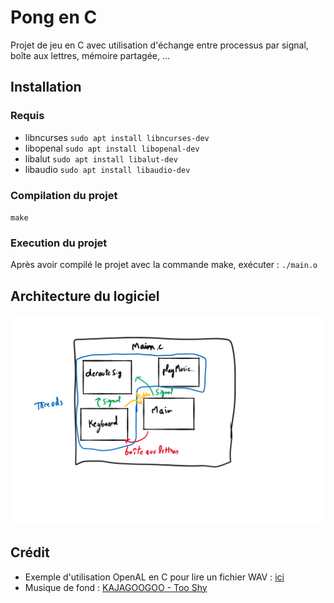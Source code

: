 # Pong en C

Projet de jeu en C avec utilisation d'échange entre processus par signal, boîte aux lettres, mémoire partagée, ...

## Installation

### Requis

- libncurses
`sudo apt install libncurses-dev`
- libopenal 
`sudo apt install libopenal-dev`
- libalut
`sudo apt install libalut-dev`
- libaudio
`sudo apt install libaudio-dev`

### Compilation du projet

`make`

### Execution du projet

Après avoir compilé le projet avec la commande make, exécuter :
`./main.o`

## Architecture du logiciel 

![Schéma d'architecture logicielle](./shem.png)


## Crédit

- Exemple d'utilisation OpenAL en C pour lire un fichier WAV : [ici](https://github.com/ffainelli/openal-example)
- Musique de fond : [KAJAGOOGOO - Too Shy](https://www.youtube.com/watch?v=rkpG4XApJ28)

